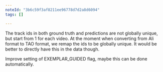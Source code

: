 ```yaml
---
noteId: "3b6c59f3af8211ee96778d7d2a8d6094"
tags: []

---
```


The track ids in both ground truth and predictions are not globally unique, but
start from 1 for each video. At the moment when converting from Ali format to
TAO format, we remap the ids to be globally unique. It would be better to
directly have this in the data though.


Improve setting of EXEMPLAR_GUIDED flag, maybe this can be done automatically.
